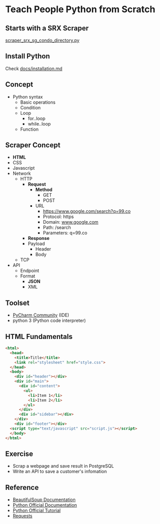 # Teach People Python from Scratch

## Starts with a SRX Scraper
[scraper_srx_sg_condo_directory.py](scraper_srx_sg_condo_directory.py)

## Install Python
Check [docs/installation.md](docs/installation.md)

## Concept
* Python syntax
    * Basic operations
    * Condition
    * Loop
        * for..loop
        * while..loop
    * Function


## Scraper Concept
* **HTML**
* CSS
* Javascript
* Network
    * HTTP
        * **Request**
            * **Method**
                * GET
                * POST
            * URL
                * https://www.google.com/search?q=99.co
                * Protocol: https
                * Domain: www.google.com
                * Path: /search
                * Parameters: q=99.co
        * **Response**
        * Payload
            * Header
            * Body
    * TCP
* API
    * Endpoint
    * Format
        * **JSON**
        * XML

## Toolset
* [PyCharm Community](https://www.jetbrains.com/pycharm/download/#section=mac) (IDE)
* python 3 (Python code interpreter)

## HTML Fundamentals
```html
<html>
  <head>
    <title>Title</title>
    <link rel="stylesheet" href="style.css">
  </head>
  <body>
    <div id="header"></div> 
    <div id="main">
      <div id="content">
        <ul>
          <li>Item 1</li>
          <li>Item 2</li>
        </ul>
      </div>
      <div id="sidebar"></div>
    </div> 
    <div id="footer"></div> 
  <script type="text/javascript" src="script.js"></script>
  </body>
</html>
```

## Exercise
* Scrap a webpage and save result in PostgreSQL
* Write an API to save a customer's infomation

## Reference
* [BeautifulSoup Documentation](https://www.crummy.com/software/BeautifulSoup/bs4/doc/)
* [Python Official Documentation](https://docs.python.org/3/)
* [Python Official Tutorial](https://docs.python.org/3/tutorial/)
* [Requests](https://requests.readthedocs.io/en/master/)